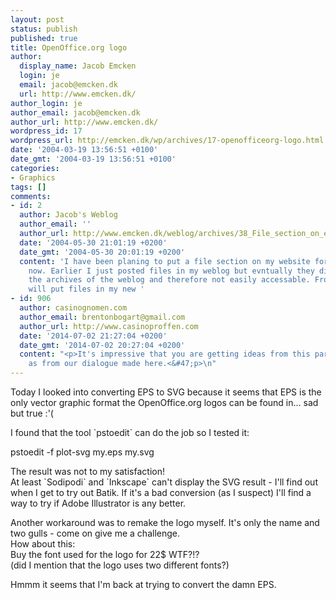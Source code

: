 ```yaml
---
layout: post
status: publish
published: true
title: OpenOffice.org logo
author:
  display_name: Jacob Emcken
  login: je
  email: jacob@emcken.dk
  url: http://www.emcken.dk/
author_login: je
author_email: jacob@emcken.dk
author_url: http://www.emcken.dk/
wordpress_id: 17
wordpress_url: http://emcken.dk/wp/archives/17-openofficeorg-logo.html
date: '2004-03-19 13:56:51 +0100'
date_gmt: '2004-03-19 13:56:51 +0100'
categories:
- Graphics
tags: []
comments:
- id: 2
  author: Jacob's Weblog
  author_email: ''
  author_url: http://www.emcken.dk/weblog/archives/38_File_section_on_emcken.dk.html
  date: '2004-05-30 21:01:19 +0200'
  date_gmt: '2004-05-30 20:01:19 +0200'
  content: 'I have been planing to put a file section on my website for some time
    now. Earlier I just posted files in my weblog but evntually they dissapear into
    the archives of the weblog and therefore not easily accessable. From now on I
    will put files in my new '
- id: 906
  author: casinognomen.com
  author_email: brentonbogart@gmail.com
  author_url: http://www.casinoproffen.com
  date: '2014-07-02 21:27:04 +0200'
  date_gmt: '2014-07-02 20:27:04 +0200'
  content: "<p>It's impressive that you are getting ideas from this paragraph as \nwell
    as from our dialogue made here.<&#47;p>\n"
---
```

<p>Today I looked into converting EPS to SVG because it seems that EPS is the only vector graphic format the OpenOffice.org logos can be found in... sad but true :'(</p>
<p>I found that the tool `pstoedit` can do the job so I tested it:</p>
<p>    pstoedit -f plot-svg my.eps my.svg</p>
<p>The result was not to my satisfaction!<br />
At least `Sodipodi` and `Inkscape` can't display the SVG result - I'll find out when I get to try out Batik. If it's a bad conversion (as I suspect) I'll find a way to try if Adobe Illustrator is any better.</p>
<p>Another workaround was to remake the logo myself. It's only the name and two gulls - come on give me a challenge.<br />
How about this:<br />
Buy the font used for the logo for 22$ WTF?!?<br />
(did I mention that the logo uses two different fonts?)</p>
<p>Hmmm it seems that I'm back at trying to convert the damn EPS.</p>

